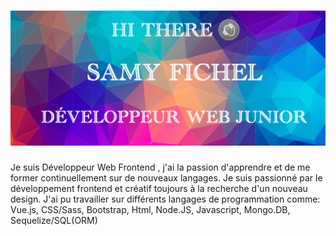 # ![Samy-Fichel](https://github.com/Samy-Fichel/Samy-Fichel/blob/main/banner.png)

Je suis Développeur Web Frontend , j'ai la passion d'apprendre et de me former continuellement sur de nouveaux langages.
Je suis passionné par le développement frontend et créatif toujours à la recherche d'un nouveau design. 
J'ai pu travailler sur différents langages de programmation comme: Vue.js, CSS/Sass, Bootstrap, Html, Node.JS, Javascript, Mongo.DB, Sequelize/SQL(ORM)
